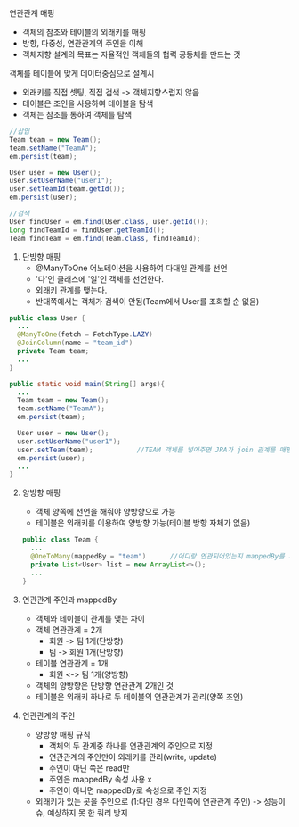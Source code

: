 연관관계 매핑

- 객체의 참조와 테이블의 외래키를 매핑
- 방향, 다중성, 연관관계의 주인을 이해
- 객체지향 설계의 목표는 자율적인 객체들의 협력 공동체를 만드는 것



객체를 테이블에 맞게 데이터중심으로 설계시

- 외래키를 직접 셋팅, 직접 검색 -> 객체지향스럽지 않음
- 테이블은 조인을 사용하여 테이블을 탐색
- 객체는 참조를 통하여 객체를 탐색

```java
//삽입
Team team = new Team();
team.setName("TeamA");
em.persist(team);

User user = new User();
user.setUserName("user1");
user.setTeamId(team.getId());
em.persist(user);

//검색
User findUser = em.find(User.class, user.getId());
Long findTeamId = findUser.getTeamId();
Team findTeam = em.find(Team.class, findTeamId);
```



1. 단방향 매핑
   - @ManyToOne 어노테이션을 사용하여 다대일 관계를 선언
   - '다'인 클래스에 '일'인 객체를 선언한다.
   - 외래키 관계를 맺는다.
   - 반대쪽에서는 객체가 검색이 안됨(Team에서 User를 조회할 순 없음)

```java
public class User {
  ...
  @ManyToOne(fetch = FetchType.LAZY)
  @JoinColumn(name = "team_id")
  private Team team;
  ...
}

public static void main(String[] args){
  ...
  Team team = new Team();
  team.setName("TeamA");
  em.persist(team);

  User user = new User();
  user.setUserName("user1");
  user.setTeam(team);			//TEAM 객체를 넣어주면 JPA가 join 관계를 매핑
  em.persist(user);
  ...
}
```



2. 양방향 매핑

   - 객체 양쪽에 선언을 해줘야 양방향으로 가능
   - 테이블은 외래키를 이용하여 양방향 가능(테이블 방향 자체가 없음)

   ```java
   public class Team {
     ...
     @OneToMany(mappedBy = "team")		//어디랑 연관되어있는지 mappedBy를 써줘야함
     private List<User> list = new ArrayList<>();
     ...
   }
   ```



3. 연관관계 주인과 mappedBy
   - 객체와 테이블이 관계를 맺는 차이
   - 객체 연관관계 = 2개
     - 회원 -> 팀 1개(단방향)
     - 팀 -> 회원 1개(단방향)
   - 테이블 연관관계 = 1개
     - 회원 <-> 팀 1개(양방향)
   - 객체의 양방향은 단방향 연관관계 2개인 것
   - 테이블은 외래키 하나로 두 테이블의 연관관계가 관리(양쪽 조인)



4. 연관관계의 주인
   - 양방향 매핑 규칙
     - 객체의 두 관계중 하나를 연관관계의 주인으로 지정
     - 연관관계의 주인만이 외래키를 관리(write, update)
     - 주인이 아닌 쪽은 read만
     - 주인은 mappedBy 속성 사용 x
     - 주인이 아니면 mappedBy로 속성으로 주인 지정
   - 외래키가 있는 곳을 주인으로 (1:다인 경우 다인쪽에 연관관계 주인) -> 성능이슈, 예상하지 못 한 쿼리 방지















